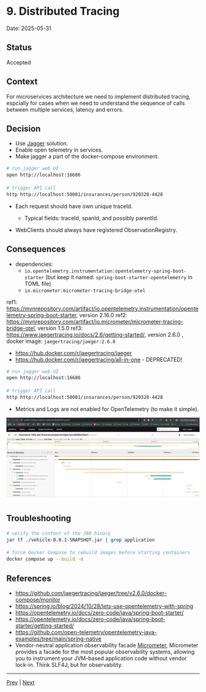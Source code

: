 # 9. Distributed Tracing

Date: 2025-05-31

## Status

Accepted

## Context

For microservices architecture we need to implement distributed tracing, espcially for cases when we
need to understand the sequence of calls between multiple services, latency and errors.

## Decision

- Use [Jagger](https://www.jaegertracing.io/) solution.
- Enable open telemetry in services.
- Make jagger a part of the docker-compose environment.

```bash
# run jagger web UI
open http://localhost:16686

# trigger API call
http http://localhost:50081/insurances/person/920328-4428
```

- Each request should have own unique traceId.
	- Typical fields: traceId, spanId, and possibly parentId.

- WebClients should always have registered ObservationRegistry.

## Consequences

- dependencies: 
  - `io.opentelemetry.instrumentation:opentelemetry-spring-boot-starter` (but keep it named: `spring-boot-starter-opentelemetry` in TOML file)
  - `io.micrometer:micrometer-tracing-bridge-otel`

ref1: https://mvnrepository.com/artifact/io.opentelemetry.instrumentation/opentelemetry-spring-boot-starter, version 2.16.0
ref2: https://mvnrepository.com/artifact/io.micrometer/micrometer-tracing-bridge-otel, version 1.5.0
ref3: https://www.jaegertracing.io/docs/2.6/getting-started/, version 2.6.0 , docker image: `jaegertracing/jaeger:2.6.0`
  - https://hub.docker.com/r/jaegertracing/jaeger
  - https://hub.docker.com/r/jaegertracing/all-in-one - DEPRECATED!

```bash
# run jagger web UI
open http://localhost:16686

# trigger API call
http http://localhost:50081/insurances/person/920328-4428
```

- Metrics and Logs are not enabled for OpenTelemetry (to make it simple).

![Preview](../preview-jaeger-tracing.png)

## Troubleshooting

```bash
# verify the content of the JAR binary
jar tf ./vehicle-0.0.1-SNAPSHOT.jar | grep application

# force Docker Compose to rebuild images before starting containers
docker compose up --build -d
```

## References

- https://github.com/jaegertracing/jaeger/tree/v2.6.0/docker-compose/monitor
- https://spring.io/blog/2024/10/28/lets-use-opentelemetry-with-spring
- https://opentelemetry.io/docs/zero-code/java/spring-boot-starter/
- https://opentelemetry.io/docs/zero-code/java/spring-boot-starter/getting-started/ 
- https://github.com/open-telemetry/opentelemetry-java-examples/tree/main/spring-native
- Vendor-neutral application observability facade [Micrometer](https://micrometer.io/), Micrometer provides a facade for the most popular observability systems, allowing you to instrument your JVM-based application code without vendor lock-in. Think SLF4J, but for observability.

---

[Prev](./0008-structured-logs.md) | [Next](./0010-feature-toggle-integration.md)